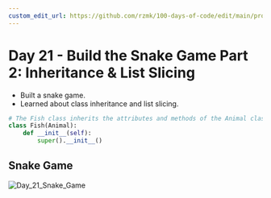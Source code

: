 ```yaml
---
custom_edit_url: https://github.com/rzmk/100-days-of-code/edit/main/projects/Day%2021/README.md
---
```


# Day 21 - Build the Snake Game Part 2: Inheritance & List Slicing

- Built a snake game.
- Learned about class inheritance and list slicing.

```python
# The Fish class inherits the attributes and methods of the Animal class
class Fish(Animal):
    def __init__(self):
        super().__init__()
```

## Snake Game

![Day_21_Snake_Game](https://user-images.githubusercontent.com/30333942/129274809-8c292e1e-28e4-4df5-a1b0-57b77155782a.gif)
